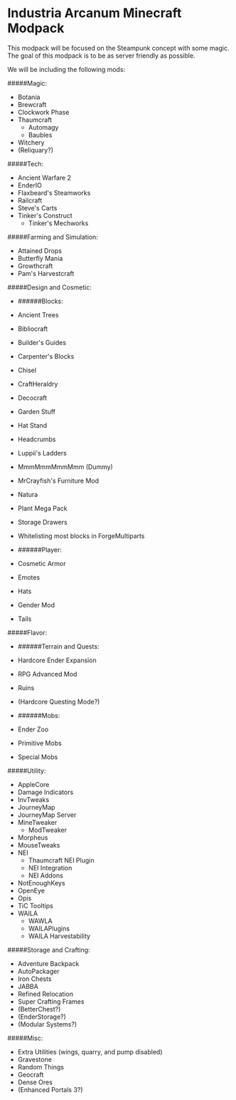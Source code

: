 Industria Arcanum Minecraft Modpack
=============
This modpack will be focused on the Steampunk concept with some magic. The goal of this modpack is to be as server friendly as possible.

We will be including the following mods:

#####Magic:
* Botania
* Brewcraft
* Clockwork Phase
* Thaumcraft
  * Automagy
  * Baubles
* Witchery
* (Reliquary?)

#####Tech:
* Ancient Warfare 2
* EnderIO
* Flaxbeard's Steamworks
* Railcraft
* Steve's Carts
* Tinker's Construct
  * Tinker's Mechworks

#####Farming and Simulation:
* Attained Drops
* Butterfly Mania
* Growthcraft
* Pam's Harvestcraft

#####Design and Cosmetic:

* ######Blocks:
 * Ancient Trees
 * Bibliocraft
 * Builder's Guides
 * Carpenter's Blocks
 * Chisel
 * CraftHeraldry
 * Decocraft
 * Garden Stuff
 * Hat Stand
 * Headcrumbs
 * Luppii's Ladders
 * MmmMmmMmmMmm (Dummy)
 * MrCrayfish's Furniture Mod
 * Natura
 * Plant Mega Pack
 * Storage Drawers
 * Whitelisting most blocks in ForgeMultiparts

* ######Player:
 * Cosmetic Armor
 * Emotes
 * Hats
 * Gender Mod
  * Tails

#####Flavor:

* ######Terrain and Quests:
 * Hardcore Ender Expansion
 * RPG Advanced Mod
 * Ruins
 * (Hardcore Questing Mode?)

* ######Mobs:
 * Ender Zoo
 * Primitive Mobs
 * Special Mobs

#####Utility:
* AppleCore
* Damage Indicators
* InvTweaks
* JourneyMap
 * JourneyMap Server
* MineTweaker
  * ModTweaker
* Morpheus
* MouseTweaks
* NEI
  * Thaumcraft NEI Plugin
  * NEI Integration
  * NEI Addons
* NotEnoughKeys
* OpenEye
* Opis
* TiC Tooltips
* WAILA
  * WAWLA
  * WAILAPlugins
  * WAILA Harvestability

#####Storage and Crafting:
* Adventure Backpack
* AutoPackager
* Iron Chests
* JABBA
* Refined Relocation
* Super Crafting Frames
* (BetterChest?)
* (EnderStorage?)
* (Modular Systems?)

#####Misc:
* Extra Utilities (wings, quarry, and pump disabled)
* Gravestone
* Random Things
* Geocraft
* Dense Ores
* (Enhanced Portals 3?)
